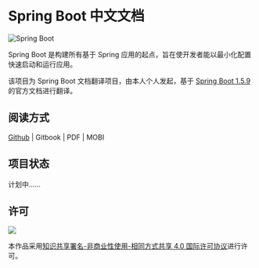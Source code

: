 # Spring Boot 中文文档

![Spring Boot](https://spring.io/img/homepage/icon-spring-boot.svg)

Spring Boot 是构建所有基于 Spring 应用的起点，旨在使开发者能以最小化配置快速启动和运行应用。

该项目为 Spring Boot 文档翻译项目，由本人个人发起，基于 [Spring Boot 1.5.9](https://docs.spring.io/spring-boot/docs/1.5.9.RELEASE/reference/html/) 的官方文档进行翻译。

## 阅读方式

[Github](https://github.com/DocsHome/springboot/blob/master/SUMMARY.md) | Gitbook | PDF | MOBI

## 项目状态

计划中……

## 许可
![](https://i.creativecommons.org/l/by-nc-sa/4.0/88x31.png)

本作品采用[知识共享署名-非商业性使用-相同方式共享 4.0 国际许可协议](http://creativecommons.org/licenses/by-nc-sa/4.0/)进行许可。

